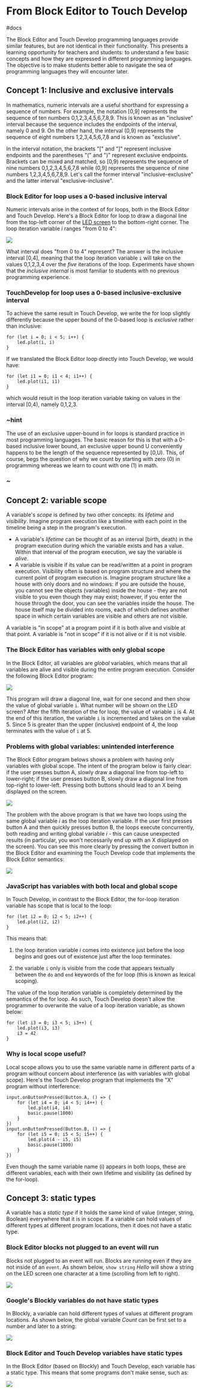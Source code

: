 # From Block Editor to Touch Develop

#docs

The Block Editor and Touch Develop programming languages provide similar features, but are not identical in their functionality.  This presents a learning opportunity for teachers and students: to understand a few basic concepts and how they are expressed in different programming languages.  The objective is to make students better able to navigate the sea of programming languages they will encounter later.

## Concept 1: Inclusive and exclusive intervals

In mathematics, numeric intervals are a useful shorthand for expressing a sequence of numbers. For example, the notation [0,9] represents the sequence of ten numbers 0,1,2,3,4,5,6,7,8,9. This is known as an "inclusive" interval because the sequence includes the endpoints of the interval, namely 0 and 9.  On the other hand, the interval (0,9) represents the sequence of eight numbers 1,2,3,4,5,6,7,8 and is known as "exclusive".

In the interval notation, the brackets "[" and "]" represent inclusive endpoints and the parentheses "(" and ")" represent exclusive endpoints.  Brackets can be mixed and matched, so [0,9) represents the sequence of nine numbers 0,1,2,3,4,5,6,7,8 while (0,9] represents the sequence of nine numbers 1,2,3,4,5,6,7,8,9. Let's call the former interval "inclusive-exclusive" and the latter interval "exclusive-inclusive".

### Block Editor for loop uses a 0-based inclusive interval

Numeric intervals arise in the context of for loops, both in the Block Editor and Touch Develop. Here's a Block Editor for loop to draw a diagonal line from the top-left corner of the [LED screen](/device/screen) to the bottom-right corner. The loop iteration variable *i* ranges "from 0 to 4":

![](/static/mb/blocks/to-td-0.png)

What interval does "from 0 to 4" represent? The answer is the inclusive interval [0,4], meaning that the loop iteration variable `i` will take on the values 0,1,2,3,4 over the *five* iterations of the loop. Experiments have shown that the *inclusive internal* is most familiar to students with no previous programming experience.

### TouchDevelop for loop uses a 0-based inclusive-exclusive interval

To achieve the same result in Touch Develop, we write the for loop slightly differently because the upper bound of the 0-based loop is *exclusive* rather than inclusive:

```
for (let i = 0; i < 5; i++) {
    led.plot(i, i)
}
```

If we translated the Block Editor loop directly into Touch Develop, we would have:

```
for (let i1 = 0; i1 < 4; i1++) {
    led.plot(i1, i1)
}
```

which would result in the loop iteration variable taking on values in the interval [0,4), namely 0,1,2,3.

### ~hint 

The use of an exclusive upper-bound in for loops is standard practice in most programming languages. The basic reason for this is that with a 0-based inclusive lower bound, an exclusive upper bound U conveniently happens to be the length of the sequence represented by [0,U). This, of course, begs the question of why we count by starting with zero (0) in programming whereas we learn to count with one (1) in math.

### ~

## Concept 2: variable scope

A variable's *scope* is defined by two other concepts: its *lifetime* and *visibility*.  Imagine program execution like a timeline with each point in the timeline being a step in the program's execution.

* A variable's *lifetime* can be thought of as an interval [birth, death) in the program execution during which the variable exists and has a value. Within that interval of the program execution, we say the variable is *alive*.
* A variable is visible if its value can be read/written at a point in program execution. Visibility often is based on program structure and where the current point of program execution is. Imagine program structure like a house with only doors and no windows: if you are outside the house, you cannot see the objects (variables) inside the house - they are not visible to you even though they may exist; however, if you enter the house through the door, you can see the variables inside the house. The house itself may be divided into rooms, each of which defines another space in which certain variables are visible and others are not visible.

A variable is "in scope" at a program point if it is both alive and visible at that point. A variable is "not in scope" if it is not alive or if it is not visible.

### The Block Editor has variables with only global scope

In the Block Editor, all variables are *global* variables, which means that all variables are alive and visible during the entire program execution. Consider the following Block Editor program:

![](/static/mb/blocks/to-td-1.png)

This program will draw a diagonal line, wait for one second and then show the value of global variable `i`. What number will be shown on the LED screen? After the fifth iteration of the for loop, the value of variable `i` is 4. At the end of this iteration, the variable `i` is incremented and takes on the value 5. Since 5 is greater than the upper (inclusive) endpoint of 4, the loop terminates with the value of `i` at 5.

### Problems with global variables: unintended interference

The Block Editor program belows shows a problem with having only variables with global scope. The intent of the program below is fairly clear: if the user presses button A, slowly draw a diagonal line from top-left to lower-right; if the user presses button B, slowly draw a diagonal line from top-right to lower-left. Pressing both buttons should lead to an X being displayed on the screen.

![](/static/mb/blocks/to-td-2.png)

The problem with the above program is that we have two loops using the same global variable *i* as the loop iteration variable.  If the user first presses button A and then quickly presses button B, the loops execute concurrently, both reading and writing global variable *i* - this can cause unexpected results (in particular, you won't necessarily end up with an X displayed on the screen).  You can see this more clearly by pressing the convert button in the Block Editor and examining the Touch Develop code that implements the Block Editor semantics:

![](/static/mb/blocks/to-td-3.png)

### JavaScript has variables with both local and global scope

In Touch Develop, in contrast to the Block Editor, the for-loop iteration variable has scope that is local to the loop:

```
for (let i2 = 0; i2 < 5; i2++) {
    led.plot(i2, i2)
}
```

This means that:

1.  the loop iteration variable *i* comes into existence just before the loop begins and goes out of existence just after the loop terminates.

2. the variable `i` only is visible from the code that appears textually between the `do` and `end` keywords of the for loop (this is known as lexical scoping).

The value of the loop iteration variable is completely determined by the semantics of the for loop. As such, Touch Develop doesn't allow the programmer to overwrite the value of a loop iteration variable, as shown below:

```
for (let i3 = 0; i3 < 5; i3++) {
    led.plot(i3, i3)
    i3 = 42
}
```

### Why is local scope useful?

Local scope allows you to use the same variable name in different parts of a program without concern about interference (as with variables with global scope). Here's the Touch Develop program that implements the "X" program without interference:

```
input.onButtonPressed(Button.A, () => {
    for (let i4 = 0; i4 < 5; i4++) {
        led.plot(i4, i4)
        basic.pause(1000)
    }
})
input.onButtonPressed(Button.B, () => {
    for (let i5 = 0; i5 < 5; i5++) {
        led.plot(4 - i5, i5)
        basic.pause(1000)
    }
})
```

Even though the same variable name (i) appears in both loops, these are different variables, each with their own lifetime and visibility (as defined by the for-loop).

## Concept 3: static types

A variable has a *static type* if it holds the same kind of value (integer, string, Boolean) everywhere that it is in scope.  If a variable can hold values of different types at different program locations, then it does not have a static type.

### Block Editor blocks not plugged to an event will run

Blocks not plugged to an event will run. Blocks are running even if they are not inside of an `event`. As shown below, ``show string`` *Hello* will show a string on the LED screen one character at a time (scrolling from left to right).

![](/static/mb/blocks/to-td-4.png)

### Google's Blockly variables do not have static types

In Blockly, a variable can hold different types of values at different program locations. As shown below, the global variable *Count* can be first set to a number and later to a string:

![](/static/mb/blocks/to-td-5.png)

### Block Editor and Touch Develop variables have static types

In the Block Editor (based on Blockly) and Touch Develop, each variable has a static type. This means that some programs don't make sense, such as:

![](/static/mb/blocks/to-td-6.png)

